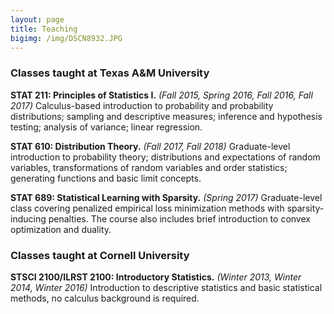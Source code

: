 ```yaml
---
layout: page
title: Teaching
bigimg: /img/DSCN8932.JPG
---
```


### Classes taught at Texas A&M University

**STAT 211: Principles of Statistics I.** *(Fall 2015, Spring 2016, Fall 2016, Fall 2017)*
Calculus-based introduction to probability and probability distributions; sampling and descriptive measures; inference and hypothesis testing; analysis of variance; linear regression.

**STAT 610: Distribution Theory.** *(Fall 2017, Fall 2018)*
Graduate-level introduction to probability theory; distributions and expectations of random variables, transformations of random variables and order statistics; generating functions and basic limit concepts. 

**STAT 689: Statistical Learning with Sparsity.** *(Spring 2017)*
Graduate-level class covering penalized empirical loss minimization methods with sparsity-inducing penalties. The course also includes brief introduction to convex optimization and duality.


### Classes taught at Cornell University

**STSCI 2100/ILRST 2100: Introductory Statistics.** *(Winter 2013, Winter 2014, Winter 2016)*
Introduction to descriptive statistics and basic statistical methods, no calculus background is required.
